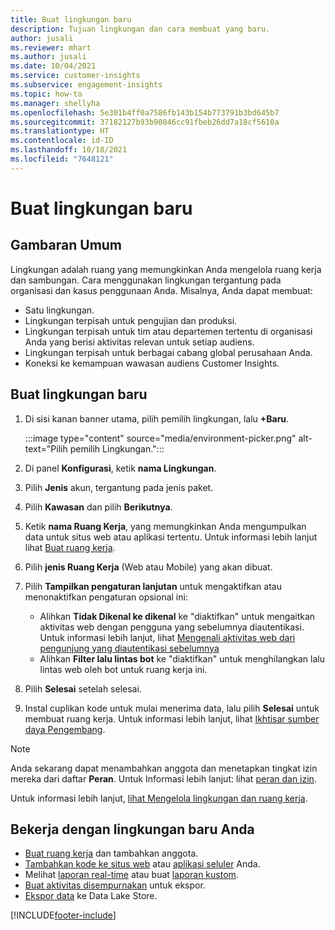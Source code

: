 ```yaml
---
title: Buat lingkungan baru
description: Tujuan lingkungan dan cara membuat yang baru.
author: jusali
ms.reviewer: mhart
ms.author: jusali
ms.date: 10/04/2021
ms.service: customer-insights
ms.subservice: engagement-insights
ms.topic: how-to
ms.manager: shellyha
ms.openlocfilehash: 5e301b4ff0a7586fb143b154b773791b3bd645b7
ms.sourcegitcommit: 37182127b93b90846cc91fbeb26dd7a18cf5610a
ms.translationtype: HT
ms.contentlocale: id-ID
ms.lasthandoff: 10/18/2021
ms.locfileid: "7648121"
---
```

# <a name="create-a-new-environment"></a>Buat lingkungan baru 

## <a name="overview"></a>Gambaran Umum

Lingkungan adalah ruang yang memungkinkan Anda mengelola ruang kerja dan sambungan. Cara menggunakan lingkungan tergantung pada organisasi dan kasus penggunaan Anda. Misalnya, Anda dapat membuat:

- Satu lingkungan.
- Lingkungan terpisah untuk pengujian dan produksi.
- Lingkungan terpisah untuk tim atau departemen tertentu di organisasi Anda yang berisi aktivitas relevan untuk setiap audiens.
- Lingkungan terpisah untuk berbagai cabang global perusahaan Anda.
- Koneksi ke kemampuan wawasan audiens Customer Insights.

## <a name="create-a-new-environment"></a>Buat lingkungan baru

1. Di sisi kanan banner utama, pilih pemilih lingkungan, lalu **+Baru**.

   :::image type="content" source="media/environment-picker.png" alt-text="Pilih pemilih Lingkungan.":::

1. Di panel **Konfigurasi**, ketik **nama Lingkungan**.

1. Pilih **Jenis** akun, tergantung pada jenis paket.

1. Pilih **Kawasan** dan pilih **Berikutnya**. 

1. Ketik **nama Ruang Kerja**, yang memungkinkan Anda mengumpulkan data untuk situs web atau aplikasi tertentu. Untuk informasi lebih lanjut lihat [Buat ruang kerja](create-workspace.md).

1. Pilih **jenis Ruang Kerja** (Web atau Mobile) yang akan dibuat. 

1. Pilih **Tampilkan pengaturan lanjutan** untuk mengaktifkan atau menonaktifkan pengaturan opsional ini:

   - Alihkan **Tidak Dikenal ke dikenal** ke "diaktifkan" untuk mengaitkan aktivitas web dengan pengguna yang sebelumnya diautentikasi. Untuk informasi lebih lanjut, lihat [Mengenali aktivitas web dari pengunjung yang diautentikasi sebelumnya](unknown-to-known.md)
   - Alihkan **Filter lalu lintas bot** ke "diaktifkan" untuk menghilangkan lalu lintas web oleh bot untuk ruang kerja ini. 

1. Pilih **Selesai** setelah selesai. 

1. Instal cuplikan kode untuk mulai menerima data, lalu pilih **Selesai** untuk membuat ruang kerja. Untuk informasi lebih lanjut, lihat [Ikhtisar sumber daya Pengembang](developer-resources.md).

> [!NOTE]
> Anda sekarang dapat menambahkan anggota dan menetapkan tingkat izin mereka dari daftar **Peran**. Untuk Informasi lebih lanjut: lihat [peran dan izin](user-roles.md). 

Untuk informasi lebih lanjut, [lihat Mengelola lingkungan dan ruang kerja](manage-environments-workspaces.md).

## <a name="work-with-your-new-environment"></a>Bekerja dengan lingkungan baru Anda

- [Buat ruang kerja](../engagement-insights/create-workspace.md) dan tambahkan anggota.
- [Tambahkan kode ke situs web](../engagement-insights/instrument-website.md) atau [aplikasi seluler](../engagement-insights/developer-resources.md#capture-events-from-mobile-apps) Anda.
- Melihat [laporan real-time](../engagement-insights/view-reports.md) atau buat [laporan kustom](../engagement-insights/custom-reports.md).
- [Buat aktivitas disempurnakan](../engagement-insights/refined-events.md) untuk ekspor.
- [Ekspor data](../engagement-insights/export-events.md) ke Data Lake Store.

[!INCLUDE[footer-include](../includes/footer-banner.md)]
